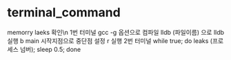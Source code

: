 # terminal_command

memorry laeks 확인\n
1번 터미널
	gcc -g 옵션으로 컴파일
	lldb (파일이름) 으로 lldb 실행
	b main 시작지점으로 중단점 설정
	r 실행
2번 터미널
	while true; do leaks (프로세스 넘버); sleep 0.5; done
